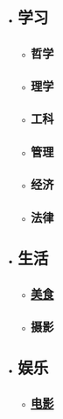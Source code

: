 * # 学习
   * ## 哲学
   * ## 理学
   * ## 工科
   * ## 管理
   * ## 经济
   * ## 法律
* # 生活
   * ## [美食](https://roy2313.github.io/food/)
   * ## 摄影
* # 娱乐
   * ## [电影](https://roy2313.github.io/movie/)
   
